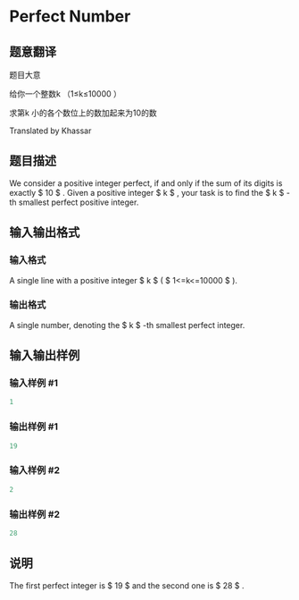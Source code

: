 # Perfect Number

## 题意翻译

题目大意

给你一个整数k （1≤k≤10000 ）

求第k 小的各个数位上的数加起来为10的数

Translated by Khassar 

## 题目描述

We consider a positive integer perfect, if and only if the sum of its digits is exactly $ 10 $ . Given a positive integer $ k $ , your task is to find the $ k $ -th smallest perfect positive integer.

## 输入输出格式

### 输入格式

A single line with a positive integer $ k $ ( $ 1<=k<=10000 $ ).

### 输出格式

A single number, denoting the $ k $ -th smallest perfect integer.

## 输入输出样例

### 输入样例 #1

```cpp
1

```
### 输出样例 #1

```cpp
19

```
### 输入样例 #2

```cpp
2

```
### 输出样例 #2

```cpp
28

```
## 说明

The first perfect integer is $ 19 $ and the second one is $ 28 $ .

